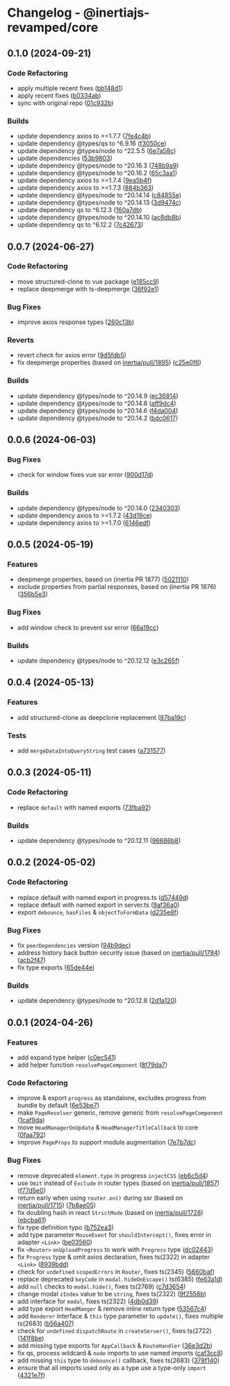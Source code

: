 # Changelog - @inertiajs-revamped/core

## 0.1.0 (2024-09-21)

### Code Refactoring

- apply multiple recent fixes ([bb148d1](https://github.com/inertiajs-revamped/inertia/commit/bb148d1))
- apply recent fixes ([b0334ab](https://github.com/inertiajs-revamped/inertia/commit/b0334ab))
- sync with original repo ([01c932b](https://github.com/inertiajs-revamped/inertia/commit/01c932b))

### Builds

- update dependency axios to >=1.7.7 ([7fe4c4b](https://github.com/inertiajs-revamped/inertia/commit/7fe4c4b))
- update dependency @types/qs to ^6.9.16 ([f3050ce](https://github.com/inertiajs-revamped/inertia/commit/f3050ce))
- update dependency @types/node to ^22.5.5 ([6e7a58c](https://github.com/inertiajs-revamped/inertia/commit/6e7a58c))
- update dependencies ([53b9803](https://github.com/inertiajs-revamped/inertia/commit/53b9803))
- update dependency @types/node to ^20.16.3 ([748b9a9](https://github.com/inertiajs-revamped/inertia/commit/748b9a9))
- update dependency @types/node to ^20.16.2 ([65c3aa1](https://github.com/inertiajs-revamped/inertia/commit/65c3aa1))
- update dependency axios to >=1.7.4 ([9ea5b4f](https://github.com/inertiajs-revamped/inertia/commit/9ea5b4f))
- update dependency axios to >=1.7.3 ([884b363](https://github.com/inertiajs-revamped/inertia/commit/884b363))
- update dependency @types/node to ^20.14.14 ([c84855e](https://github.com/inertiajs-revamped/inertia/commit/c84855e))
- update dependency @types/node to ^20.14.13 ([3d9474c](https://github.com/inertiajs-revamped/inertia/commit/3d9474c))
- update dependency qs to ^6.12.3 ([160a7db](https://github.com/inertiajs-revamped/inertia/commit/160a7db))
- update dependency @types/node to ^20.14.10 ([ac8db8b](https://github.com/inertiajs-revamped/inertia/commit/ac8db8b))
- update dependency qs to ^6.12.2 ([7c42673](https://github.com/inertiajs-revamped/inertia/commit/7c42673))

## 0.0.7 (2024-06-27)

### Code Refactoring

- move structured-clone to vue package ([e185cc9](https://github.com/inertiajs-revamped/inertia/commit/e185cc9))
- replace deepmerge with ts-deepmerge ([36f92e1](https://github.com/inertiajs-revamped/inertia/commit/36f92e1))

### Bug Fixes

- improve axios response types ([260c13b](https://github.com/inertiajs-revamped/inertia/commit/260c13b))

### Reverts

- revert check for axios error ([9d5fdb5](https://github.com/inertiajs-revamped/inertia/commit/9d5fdb5))
- fix deepmerge properties (based on [inertia/pull/1895](https://github.com/inertiajs/inertia/pull/1895)) ([c25e0f6](https://github.com/inertiajs-revamped/inertia/commit/c25e0f6))

### Builds

- update dependency @types/node to ^20.14.9 ([ec36814](https://github.com/inertiajs-revamped/inertia/commit/ec36814))
- update dependency @types/node to ^20.14.8 ([aff9dc4](https://github.com/inertiajs-revamped/inertia/commit/aff9dc4))
- update dependency @types/node to ^20.14.6 ([f4da004](https://github.com/inertiajs-revamped/inertia/commit/f4da004))
- update dependency @types/node to ^20.14.2 ([bdc0617](https://github.com/inertiajs-revamped/inertia/commit/bdc0617))

## 0.0.6 (2024-06-03)

### Bug Fixes

- check for window fixes vue ssr error ([900d17d](https://github.com/inertiajs-revamped/inertia/commit/900d17d))

### Builds

- update dependency @types/node to ^20.14.0 ([2340303](https://github.com/inertiajs-revamped/inertia/commit/2340303))
- update dependency axios to >=1.7.2 ([43d19ce](https://github.com/inertiajs-revamped/inertia/commit/43d19ce))
- update dependency axios to >=1.7.0 ([6146edf](https://github.com/inertiajs-revamped/inertia/commit/6146edf))

## 0.0.5 (2024-05-19)

### Features

- deepmerge properties, based on (inertia PR 1877) ([5021110](https://github.com/inertiajs-revamped/inertia/commit/5021110))
- exclude properties from partial responses, based on (inertia PR 1876) ([356b5e3](https://github.com/inertiajs-revamped/inertia/commit/356b5e3))

### Bug Fixes

- add window check to prevent ssr error ([66a19cc](https://github.com/inertiajs-revamped/inertia/commit/66a19cc))

### Builds

- update dependency @types/node to ^20.12.12 ([e3c265f](https://github.com/inertiajs-revamped/inertia/commit/e3c265f))

## 0.0.4 (2024-05-13)

### Features

- add structured-clone as deepclone replacement ([87ba19c](https://github.com/inertiajs-revamped/inertia/commit/87ba19c))

### Tests

- add `mergeDataIntoQueryString` test cases ([a731577](https://github.com/inertiajs-revamped/inertia/commit/a731577))

## 0.0.3 (2024-05-11)

### Code Refactoring

- replace `default` with named exports ([73fba92](https://github.com/inertiajs-revamped/inertia/commit/73fba92))

### Builds

- update dependency @types/node to ^20.12.11 ([96686b8](https://github.com/inertiajs-revamped/inertia/commit/96686b8))

## 0.0.2 (2024-05-02)

### Code Refactoring

- replace default with named export in progress.ts ([d57449d](https://github.com/inertiajs-revamped/inertia/commit/d57449d))
- replace default with named export in server.ts ([9af36a0](https://github.com/inertiajs-revamped/inertia/commit/9af36a0))
- export `debounce`, `hasFiles` & `objectToFormData` ([d235e8f](https://github.com/inertiajs-revamped/inertia/commit/d235e8f))

### Bug Fixes

- fix `peerDependencies` version ([94b9dec](https://github.com/inertiajs-revamped/inertia/commit/94b9dec))
- address history back button security issue (based on [inertia/pull/1784](https://github.com/inertiajs/inertia/pull/1784)) ([acb2f47](https://github.com/inertiajs-revamped/inertia/commit/acb2f47))
- fix type exports ([65de44e](https://github.com/inertiajs-revamped/inertia/commit/65de44e))

### Builds

- update dependency @types/node to ^20.12.8 ([2d1a120](https://github.com/inertiajs-revamped/inertia/commit/2d1a120))

## 0.0.1 (2024-04-26)

### Features

- add expand type helper ([c0ec541](https://github.com/inertiajs-revamped/inertia/commit/c0ec541))
- add helper function `resolvePageComponent` ([8f79da7](https://github.com/inertiajs-revamped/inertia/commit/8f79da7))

### Code Refactoring

- improve & export `progress` as standalone, excludes progress from bundle by default ([6e53be7](https://github.com/inertiajs-revamped/inertia/commit/6e53be7))
- make `PageResolver` generic, remove generic from `resolvePageComponent` ([1caf9da](https://github.com/inertiajs-revamped/inertia/commit/1caf9da))
- move `HeadManagerOnUpdate` & `HeadManagerTitleCallback` to core ([0faa792](https://github.com/inertiajs-revamped/inertia/commit/0faa792))
- improve `PageProps` to support module augmentation ([7e7b7dc](https://github.com/inertiajs-revamped/inertia/commit/7e7b7dc))

### Bug Fixes

- remove deprecated `element.type` in progress `injectCSS` ([eb6c5d4](https://github.com/inertiajs-revamped/inertia/commit/eb6c5d4))
- use `Omit` instead of `Exclude` in router types (based on [inertia/pull/1857](https://github.com/inertiajs/inertia/pull/1857)) ([f77d5e0](https://github.com/inertiajs-revamped/inertia/commit/f77d5e0))
- return early when using `router.on()` during ssr (based on [inertia/pull/1715](https://github.com/inertiajs/inertia/pull/1715)) ([7b8ae05](https://github.com/inertiajs-revamped/inertia/commit/7b8ae05))
- fix doubling hash in react `StrictMode` (based on [inertia/pull/1728](https://github.com/inertiajs/inertia/pull/1728)) ([ebcba61](https://github.com/inertiajs-revamped/inertia/commit/ebcba61))
- fix type definition typo ([b752ea3](https://github.com/inertiajs-revamped/inertia/commit/b752ea3))
- add type parameter `MouseEvent` for `shouldIntercept()`, fixes error in adapter `<Link>` ([be03560](https://github.com/inertiajs-revamped/inertia/commit/be03560))
- fix `<Router>` `onUploadProgress` to work with `Progress` type ([dc02443](https://github.com/inertiajs-revamped/inertia/commit/dc02443))
- fix `Progress` type & omit axios declaration, fixes ts(2322) in adapter `<Link>` ([8939bdd](https://github.com/inertiajs-revamped/inertia/commit/8939bdd))
- check for `undefined` `scopedErrors` in `Router`, fixes ts(2345) ([5660baf](https://github.com/inertiajs-revamped/inertia/commit/5660baf))
- replace deprecated `keyCode` in `modal.hideOnEscape()` ts(6385) ([fe63a1d](https://github.com/inertiajs-revamped/inertia/commit/fe63a1d))
- add `null` checks to `modal.hide()`, fixes ts(2769) ([c7d3654](https://github.com/inertiajs-revamped/inertia/commit/c7d3654))
- change modal `zIndex` value to be `string`, fixes ts(2322) ([9f2558b](https://github.com/inertiajs-revamped/inertia/commit/9f2558b))
- add interface for `modal`, fixes ts(2322) ([4db0d39](https://github.com/inertiajs-revamped/inertia/commit/4db0d39))
- add type export `HeadManger` & remove inline return type ([53567c4](https://github.com/inertiajs-revamped/inertia/commit/53567c4))
- add `Renderer` interface & `this` type parameter to `update()`, fixes multiple ts(2683) ([b56a407](https://github.com/inertiajs-revamped/inertia/commit/b56a407))
- check for `undefined` `dispatchRoute` in `createServer()`, fixes ts(2722) ([141f8be](https://github.com/inertiajs-revamped/inertia/commit/141f8be))
- add missing type exports for `AppCallback` & `RouteHandler` ([36e3d2b](https://github.com/inertiajs-revamped/inertia/commit/36e3d2b))
- fix qs, process wildcard & `node` imports to use named imports ([caf3cc8](https://github.com/inertiajs-revamped/inertia/commit/caf3cc8))
- add missing `this` type to `debounce()` callback, fixes ts(2683) ([378f140](https://github.com/inertiajs-revamped/inertia/commit/378f140))
- ensure that all imports used only as a type use a type-only `import` ([4321e7f](https://github.com/inertiajs-revamped/inertia/commit/4321e7f))
